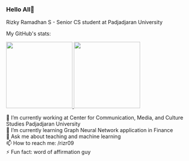 ### Hello All👋
Rizky Ramadhan S - Senior CS student at Padjadjaran University
<p>My GitHub's stats: </p>
<p align="left">
<a href="https://github.com/rizr09">
  <img height="180em" src="https://github-readme-stats-eight-theta.vercel.app/api?username=rizr09&show_icons=true&theme=radical&include_all_commits=true&count_private=true"/>
  <img height="180em" src="https://github-readme-stats-eight-theta.vercel.app/api/top-langs/?username=rizr09&layout=compact&langs_count=8&theme=radical"/>
</a>
</p>

🔭 I’m currently working at Center for Communication, Media, and Culture Studies Padjadjaran University  
🌱 I’m currently learning Graph Neural Network application in Finance   
💬 Ask me about teaching and machine learning  
📫 How to reach me: /rizr09  
⚡ Fun fact: word of affirmation guy
